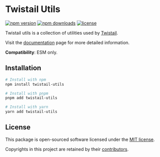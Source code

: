 # Twistail Utils

[![npm version](https://img.shields.io/npm/v/twistail-utils)](https://www.npmjs.com/package/twistail-utils)
[![npm downloads](https://img.shields.io/npm/dm/twistail-utils)](https://www.npmjs.com/package/twistail-utils)
[![license](https://img.shields.io/badge/License-MIT-blue.svg)][mit-license]

Twistail utils is a collection of utilities used by [Twistail](https://twistail.com).

Visit the [documentation][twistail-docs] page for more detailed information.

**Compatibility**: ESM only.

## Installation

```sh
# Install with npm
npm install twistail-utils

# Install with pnpm
pnpm add twistail-utils

# Install with yarn
yarn add twistail-utils
```

## License

This package is open-sourced software licensed under the [MIT license][mit-license].

Copyrights in this project are retained by their [contributors][contributors].

[contributors]: https://github.com/riipandi/twistail/network/dependencies
[mit-license]: https://github.com/riipandi/twistail/blob/main/packages/utils/LICENSE
[twistail-docs]: https://twistail.com/docs

